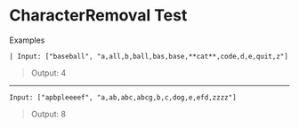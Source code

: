 # CharacterRemoval Test

Examples

`| Input: ["baseball", "a,all,b,ball,bas,base,**cat**,code,d,e,quit,z"]`

> Output: 4

---

`Input: ["apbpleeeef", "a,ab,abc,abcg,b,c,dog,e,efd,zzzz"]`

> Output: 8
